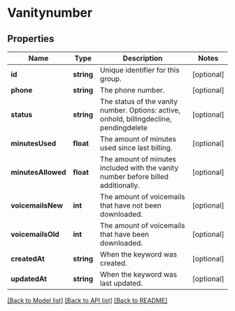 # Vanitynumber

## Properties
Name | Type | Description | Notes
------------ | ------------- | ------------- | -------------
**id** | **string** | Unique identifier for this group. | [optional] 
**phone** | **string** | The phone number. | [optional] 
**status** | **string** | The status of the vanity number. Options: active, onhold, billingdecline, pendingdelete | [optional] 
**minutesUsed** | **float** | The amount of minutes used since last billing. | [optional] 
**minutesAllowed** | **float** | The amount of minutes included with the vanity number before billed additionally. | [optional] 
**voicemailsNew** | **int** | The amount of voicemails that have not been downloaded. | [optional] 
**voicemailsOld** | **int** | The amount of voicemails that have been downloaded. | [optional] 
**createdAt** | **string** | When the keyword was created. | [optional] 
**updatedAt** | **string** | When the keyword was last updated. | [optional] 

[[Back to Model list]](../../README.md#documentation-for-models) [[Back to API list]](../../README.md#documentation-for-api-endpoints) [[Back to README]](../../README.md)


